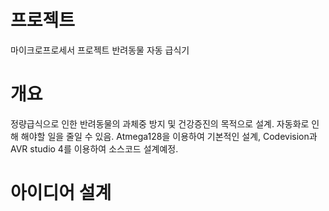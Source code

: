 # 프로젝트
마이크로프로세서 프로젝트 반려동물 자동 급식기

# 개요
정량급식으로 인한 반려동물의 과체중 방지 및 건강증진의 목적으로 설계. 자동화로 인해 해야할 일을 줄일 수 있음.
Atmega128을 이용하여 기본적인 설계, Codevision과 AVR studio 4를 이용하여 소스코드 설계예정.

# 아이디어 설계
